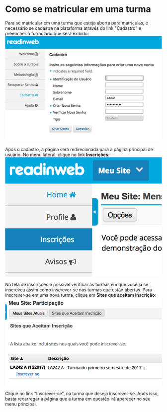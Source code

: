 # Como se matricular em uma turma

Para se matricular em uma turma que esteja aberta para matrículas, é necessário
se cadastra na plataforma através do link "Cadastro" e preencher o formulário
que será exibido:
![Cadastro](images/cadastro.png)

Após o cadastro, a página será redirecionada para a página principal de usuário.
No menu lateral, clique no link **Inscrições**:
![Link Inscrições](images/inscricoes.png)

Na tela de inscrições é possível verificar as turmas em que você já se inscreveu
assim como inscrever-se nas turmas que estão abertas. Para inscrever-se em uma
nova turma, clique em **Sites que aceitam inscrição**:
![Sites que aceitam inscrição](images/sitesinscricao.png)

Clique no link "Inscrever-se", na turma que deseja inscrever-se. Após isso,
basta recarregar a página que a turma em questão irá aparecer no seu menu
principal.
